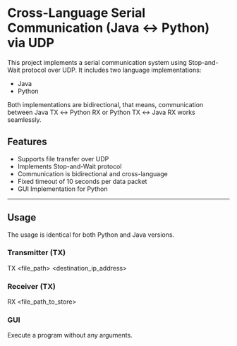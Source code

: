 # Cross-Language Serial Communication (Java ↔ Python) via UDP

This project implements a serial communication system using Stop-and-Wait protocol over UDP. It includes two language implementations:

- Java
- Python

Both implementations are bidirectional, that means, communication between Java TX ↔ Python RX or Python TX ↔ Java RX works seamlessly.

## Features

- Supports file transfer over UDP
- Implements Stop-and-Wait protocol
- Communication is bidirectional and cross-language
- Fixed timeout of 10 seconds per data packet
- GUI Implementation for Python

---

## Usage

The usage is identical for both Python and Java versions.

### Transmitter (TX)

TX <file_path> <destination_ip_address>

### Receiver (TX)

RX <file_path_to_store>

### GUI
Execute a program without any arguments.